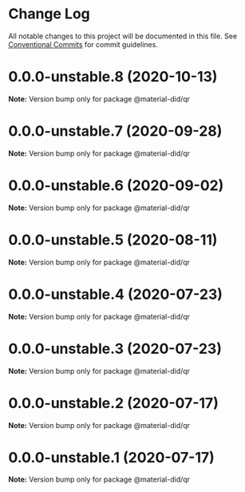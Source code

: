 # Change Log

All notable changes to this project will be documented in this file.
See [Conventional Commits](https://conventionalcommits.org) for commit guidelines.

# 0.0.0-unstable.8 (2020-10-13)

**Note:** Version bump only for package @material-did/qr





# 0.0.0-unstable.7 (2020-09-28)

**Note:** Version bump only for package @material-did/qr





# 0.0.0-unstable.6 (2020-09-02)

**Note:** Version bump only for package @material-did/qr





# 0.0.0-unstable.5 (2020-08-11)

**Note:** Version bump only for package @material-did/qr





# 0.0.0-unstable.4 (2020-07-23)

**Note:** Version bump only for package @material-did/qr





# 0.0.0-unstable.3 (2020-07-23)

**Note:** Version bump only for package @material-did/qr





# 0.0.0-unstable.2 (2020-07-17)

**Note:** Version bump only for package @material-did/qr





# 0.0.0-unstable.1 (2020-07-17)

**Note:** Version bump only for package @material-did/qr
